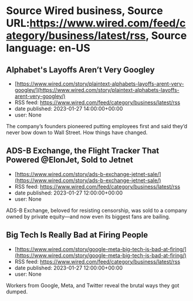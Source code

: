 # Source Wired business, Source URL:https://www.wired.com/feed/category/business/latest/rss, Source language: en-US

## Alphabet's Layoffs Aren’t Very Googley
 - [https://www.wired.com/story/plaintext-alphabets-layoffs-arent-very-googley/](https://www.wired.com/story/plaintext-alphabets-layoffs-arent-very-googley/)
 - RSS feed: https://www.wired.com/feed/category/business/latest/rss
 - date published: 2023-01-27 14:00:00+00:00
 - user: None

The company’s founders pioneered putting employees first and said they’d never bow down to Wall Street. How things have changed.

## ADS-B Exchange, the Flight Tracker That Powered @ElonJet, Sold to Jetnet
 - [https://www.wired.com/story/ads-b-exchange-jetnet-sale/](https://www.wired.com/story/ads-b-exchange-jetnet-sale/)
 - RSS feed: https://www.wired.com/feed/category/business/latest/rss
 - date published: 2023-01-27 12:00:00+00:00
 - user: None

ADS-B Exchange, beloved for resisting censorship, was sold to a company owned by private equity—and now even its biggest fans are bailing.

## Big Tech Is Really Bad at Firing People
 - [https://www.wired.com/story/google-meta-big-tech-is-bad-at-firing/](https://www.wired.com/story/google-meta-big-tech-is-bad-at-firing/)
 - RSS feed: https://www.wired.com/feed/category/business/latest/rss
 - date published: 2023-01-27 12:00:00+00:00
 - user: None

Workers from Google, Meta, and Twitter reveal the brutal ways they got dumped.
